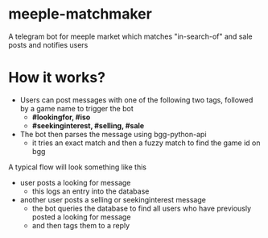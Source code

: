 # meeple-matchmaker
A telegram bot for meeple market which matches 
"in-search-of" and sale posts and notifies users

# How it works?

- Users can post messages with one of the following two tags, followed by a game name to trigger the bot
  - **#lookingfor, #iso**
  - **#seekinginterest, #selling, #sale**
- The bot then parses the message using bgg-python-api
  - it tries an exact match and then a fuzzy match to find the game id on bgg

A typical flow will look something like this
- user posts a looking for message
  - this logs an entry into the database
- another user posts a selling or seekinginterest message
  - the bot queries the database to find all users who have previously posted a looking for message
  - and then tags them to a reply

